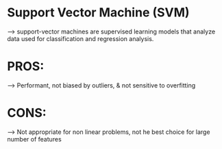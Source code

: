 # Support Vector Machine (SVM)

--> support-vector machines are supervised learning models that analyze data used for classification and regression analysis.

# PROS:

--> Performant, not biased by outliers, & not sensitive to overfitting

# CONS:

--> Not appropriate for non linear problems, not
he best choice for large number of features

